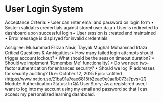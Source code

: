 # User Login System

Acceptance Criteria: • User can enter email and password on login form
• System validates credentials against stored user data
• User is redirected to dashboard upon successful login
• User session is created and maintained
• Error message is displayed for invalid credentials

Assignee: Muhammad Faizan Nasir, Tayyab Mughal, Muhammad Irtaza
Critical Questions & Ambiguities: • How many failed login attempts should trigger account lockout?
• What should be the session timeout duration?
• Should we implement 'Remember Me' functionality?
• Do we need two-factor authentication for enhanced security?
• Should we log IP addresses for security auditing?
Due: October 12, 2025
Epic: Untitled (https://www.notion.so/21ba91a7eae6815fb2eae9e0aafb073a?pvs=21)
Module: Authentication
Status: In QA
User Story: As a registered user, I want to log into my account using my email and password so that I can access my personalized learning dashboard.